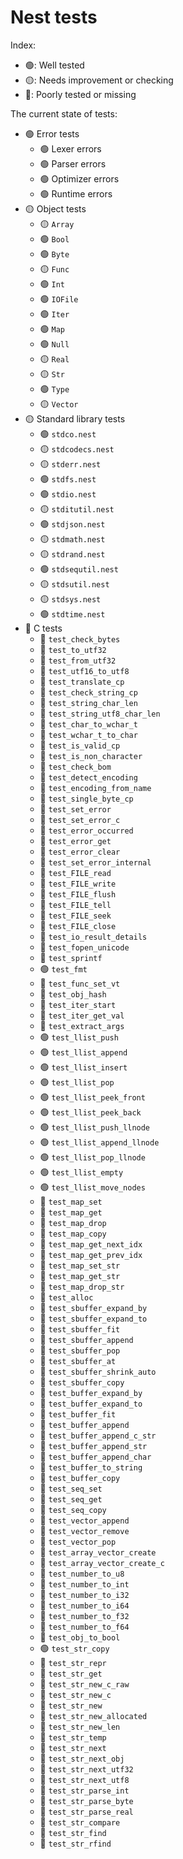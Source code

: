 # Nest tests

Index:
- 🟢: Well tested
- 🟡: Needs improvement or checking
- 🔴: Poorly tested or missing

The current state of tests:

- 🟢 Error tests
  - 🟢 Lexer errors
  - 🟢 Parser errors
  - 🟢 Optimizer errors
  - 🟢 Runtime errors
- 🟡 Object tests
  - 🟡 `Array`
  - 🟢 `Bool`
  - 🟢 `Byte`
  - 🟡 `Func`
  - 🟢 `Int`
  - 🟢 `IOFile`
  - 🟢 `Iter`
  - 🟢 `Map`
  - 🟢 `Null`
  - 🟡 `Real`
  - 🟡 `Str`
  - 🟢 `Type`
  - 🟡 `Vector`
- 🟡 Standard library tests
  - 🟢 `stdco.nest`
  - 🟡 `stdcodecs.nest`
  - 🟡 `stderr.nest`
  - 🟢 `stdfs.nest`
  - 🟢 `stdio.nest`
  - 🟡 `stditutil.nest`
  - 🟢 `stdjson.nest`
  - 🟡 `stdmath.nest`
  - 🟡 `stdrand.nest`
  - 🟢 `stdsequtil.nest`
  - 🟡 `stdsutil.nest`
  - 🟡 `stdsys.nest`
  - 🟢 `stdtime.nest`
- 🔴 C tests
  - 🔴 `test_check_bytes`
  - 🔴 `test_to_utf32`
  - 🔴 `test_from_utf32`
  - 🔴 `test_utf16_to_utf8`
  - 🔴 `test_translate_cp`
  - 🔴 `test_check_string_cp`
  - 🔴 `test_string_char_len`
  - 🔴 `test_string_utf8_char_len`
  - 🔴 `test_char_to_wchar_t`
  - 🔴 `test_wchar_t_to_char`
  - 🔴 `test_is_valid_cp`
  - 🔴 `test_is_non_character`
  - 🔴 `test_check_bom`
  - 🔴 `test_detect_encoding`
  - 🔴 `test_encoding_from_name`
  - 🔴 `test_single_byte_cp`
  - 🔴 `test_set_error`
  - 🔴 `test_set_error_c`
  - 🔴 `test_error_occurred`
  - 🔴 `test_error_get`
  - 🔴 `test_error_clear`
  - 🔴 `test_set_error_internal`
  - 🔴 `test_FILE_read`
  - 🔴 `test_FILE_write`
  - 🔴 `test_FILE_flush`
  - 🔴 `test_FILE_tell`
  - 🔴 `test_FILE_seek`
  - 🔴 `test_FILE_close`
  - 🔴 `test_io_result_details`
  - 🔴 `test_fopen_unicode`
  - 🔴 `test_sprintf`
  - 🟢 `test_fmt`
  - 🔴 `test_func_set_vt`
  - 🔴 `test_obj_hash`
  - 🔴 `test_iter_start`
  - 🔴 `test_iter_get_val`
  - 🔴 `test_extract_args`
  - 🟢 `test_llist_push`
  - 🟢 `test_llist_append`
  - 🟢 `test_llist_insert`
  - 🟢 `test_llist_pop`
  - 🟢 `test_llist_peek_front`
  - 🟢 `test_llist_peek_back`
  - 🟢 `test_llist_push_llnode`
  - 🟢 `test_llist_append_llnode`
  - 🟢 `test_llist_pop_llnode`
  - 🟢 `test_llist_empty`
  - 🟢 `test_llist_move_nodes`
  - 🔴 `test_map_set`
  - 🔴 `test_map_get`
  - 🔴 `test_map_drop`
  - 🔴 `test_map_copy`
  - 🔴 `test_map_get_next_idx`
  - 🔴 `test_map_get_prev_idx`
  - 🔴 `test_map_set_str`
  - 🔴 `test_map_get_str`
  - 🔴 `test_map_drop_str`
  - 🔴 `test_alloc`
  - 🔴 `test_sbuffer_expand_by`
  - 🔴 `test_sbuffer_expand_to`
  - 🔴 `test_sbuffer_fit`
  - 🔴 `test_sbuffer_append`
  - 🔴 `test_sbuffer_pop`
  - 🔴 `test_sbuffer_at`
  - 🔴 `test_sbuffer_shrink_auto`
  - 🔴 `test_sbuffer_copy`
  - 🔴 `test_buffer_expand_by`
  - 🔴 `test_buffer_expand_to`
  - 🔴 `test_buffer_fit`
  - 🔴 `test_buffer_append`
  - 🔴 `test_buffer_append_c_str`
  - 🔴 `test_buffer_append_str`
  - 🔴 `test_buffer_append_char`
  - 🔴 `test_buffer_to_string`
  - 🔴 `test_buffer_copy`
  - 🔴 `test_seq_set`
  - 🔴 `test_seq_get`
  - 🔴 `test_seq_copy`
  - 🔴 `test_vector_append`
  - 🔴 `test_vector_remove`
  - 🔴 `test_vector_pop`
  - 🔴 `test_array_vector_create`
  - 🔴 `test_array_vector_create_c`
  - 🔴 `test_number_to_u8`
  - 🔴 `test_number_to_int`
  - 🔴 `test_number_to_i32`
  - 🔴 `test_number_to_i64`
  - 🔴 `test_number_to_f32`
  - 🔴 `test_number_to_f64`
  - 🔴 `test_obj_to_bool`
  - 🟢 `test_str_copy`
  - 🔴 `test_str_repr`
  - 🔴 `test_str_get`
  - 🔴 `test_str_new_c_raw`
  - 🔴 `test_str_new_c`
  - 🔴 `test_str_new`
  - 🔴 `test_str_new_allocated`
  - 🔴 `test_str_new_len`
  - 🔴 `test_str_temp`
  - 🔴 `test_str_next`
  - 🔴 `test_str_next_obj`
  - 🔴 `test_str_next_utf32`
  - 🔴 `test_str_next_utf8`
  - 🔴 `test_str_parse_int`
  - 🔴 `test_str_parse_byte`
  - 🔴 `test_str_parse_real`
  - 🔴 `test_str_compare`
  - 🔴 `test_str_find`
  - 🔴 `test_str_rfind`
